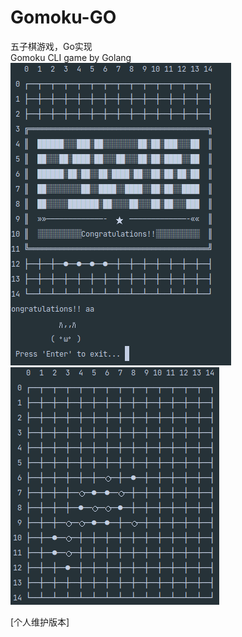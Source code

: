 # Gomoku-GO  
五子棋游戏，Go实现    
Gomoku CLI game by Golang    
![err](https://github.com/HUSE2021/Gomoku-CLI/blob/main/todo/2021-07-28_16-33_1.png)
![err](https://github.com/HUSE2021/Gomoku-CLI/blob/main/todo/2021-07-28_16-33.png)

[个人维护版本]  
